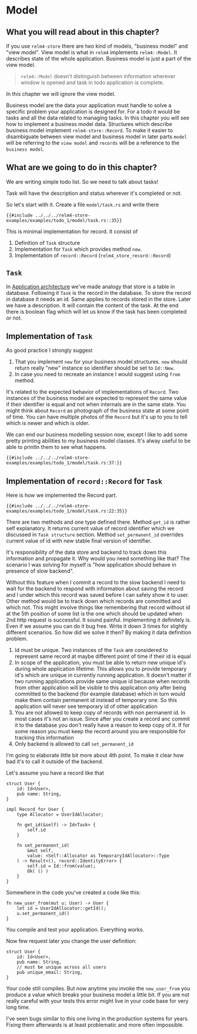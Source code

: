 # Model

## What you will read about in this chapter?

If you use `relm4-store` there are two kind of models, "business model" and "view model". View model is what in `relm4` implements `relm4::Model`. It describes state of the whole application. Business model is just a part of the view model.

> `relm4::Model` doesn't distinguish between information wherever window is opened and task in todo application is complete.

In this chapter we will ignore the view model.

Business model are the data your application must handle to solve a specific problem your application is designed for. For a todo it would be tasks and all the data related to managing tasks. In this chapter you will see how to implement a business model data. Structures which describe business model implement `relm4-store::Record`. To make it easier to disambiguate between view model and business model in later parts `model` will be referring to the `view model` and `records` will be a reference to the `business model`.

## What are we going to do in this chapter?

We are writing simple todo list. So we need to talk about tasks!

Task will have the description and status wherever it's completed or not.

So let's start with it. Create a file `model/task.rs` and write there

```rust,noplaypen
{{#include ../../../relm4-store-examples/examples/todo_1/model/task.rs::35}}
```

This is minimal implementation for record. It consist of

1. Definition of `Task` structure
2. Implementation for `Task` which provides method `new`.
3. Implementation of `record::Record` (`relm4_store_record::Record`)

## `Task`

In [Application architecture](./../04-application_architecture) we've made analogy that store is a table in database. Following it `Task` is the record in the database. To store the record in database it needs an id. Same applies to records stored in the store. Later we have a description. It will contain the content of the task. At the end there is boolean flag which will let us know if the task has been completed or not.

## Implementation of `Task`

As good practice I strongly suggest

1. That you implement `new` for your business model structures. `new` should return really "new" instance so identifier should be set to `Id::New`.
2. In case you need to recreate an instance I would suggest using `from` method.

It's related to the expected behavior of implementations of `Record`. Two instances of the business model are expected to represent the same value if their identifier is equal and not when internals are in the same state. You might think about `Record` as photograph of the business state at some point of time. You can have multiple photos of the `Record` but it's up to you to tell which is newer and which is older.

We can end our business modelling session now, except I like to add some pretty printing abilities to my business model classes. It's alway useful to be able to println them to see what happens.

```rust,noplaypen
{{#include ../../../relm4-store-examples/examples/todo_1/model/task.rs:37:}}
```

## Implementation of `record::Record` for `Task`

Here is how we implemented the Record part.

```rust,noplaypen
{{#include ../../../relm4-store-examples/examples/todo_1/model/task.rs:22:35}}
```

There are two methods and one type defined there. Method `get_id` is rather self explanatory. It returns current value of record identifier which we discussed in `Task structure` section. Method `set_permanent_id` overrides current value of id with new stable final version of identifier.

It's responsibility of the data store and backend to track down this information and propagate it. Why would you need something like that? The scenario I was solving for myself is "how application should behave in presence of slow backend".

Without this feature when I commit a record to the slow backend I need to wait for the backend to respond with information about saving the record and I under which this record was saved before I can safely show it to user. Other method would be to track down which records are committed and which not. This might involve things like remembering that record without id at the 5th position of some list is the one which should be updated when 2nd http request is successful. It sound painful. Implementing it definitely is. Even if we assume you can do it bug free. Write it down 3 times for slightly different scenarios. So how did we solve it then? By making it data definition problem.

1. Id must be unique. Two instances of the `Task` are considered to represent same record at maybe different point of time if their id is equal
2. In scope of the application, you must be able to return new unique id's during whole application lifetime. This allows you to provide temporary id's which are unique in currently running application. It doesn't matter if two running applications provide same unique id because when records from other application will be visible to this application only after being committed to the backend (for example database) which in turn would make them contain permanent id instead of temporary one. So this application will never see temporary id of other application
3. You are not allowed to keep copy of records with non permanent id. In most cases it's not an issue. Since after you create a record anc commit it to the database you don't really have a reason to keep copy of it. If for some reason you must keep the record around you are responsible for tracking this information
4. Only backend is allowed to call `set_permanent_id`

I'm going to elaborate little bit more about 4th point. To make it clear how bad it's to call it outside of the backend.

Let's assume you have a record like that

```rust,noplaypen
struct User {
    id: Id<User>,
    pub name: String,
}

impl Record for User {
    type Allocator = UserIdAllocator;

    fn get_id(&self) -> Id<Task> {
        self.id
    }

    fn set_permanent_id(
        &mut self, 
        value: <Self::Allocator as TemporaryIdAllocator>::Type
    ) -> Result<(), record::IdentityError> {
        self.id = Id::from(value);
        Ok( () )
    }
}
```

Somewhere in the code you've created a code like this:

```rust,noplaypen
fn new_user_from(mut u: User) -> User {
    let id = UserIdAllocator::getId();
    u.set_permanent_id()
}
```

You compile and test your application. Everything works.

Now few request later you change the user definition:

```rust,noplaypen
struct User {
    id: Id<User>,
    pub name: String,
    // must be unique across all users
    pub unique_email: String,
}
```

Your code still compiles. But now anytime you invoke the `new_user_from` you produce a value which breaks your business model a little bit. If you are not really careful with your tests this error might live in your code base for very long time.

I've seen bugs similar to this one living in the production systems for years. Fixing them afterwards is at least problematic and more often impossible.

